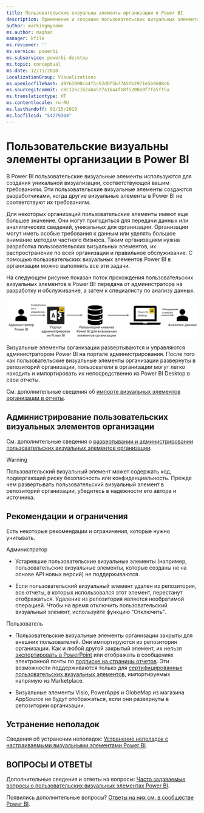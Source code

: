```yaml
---
title: Пользовательские визуальны элементы организации в Power BI
description: Применение и создание пользовательских визуальных элементов организации в Power BI, а также управление ими.
author: markingmyname
ms.author: maghan
manager: kfile
ms.reviewer: ''
ms.service: powerbi
ms.subservice: powerbi-desktop
ms.topic: conceptual
ms.date: 12/11/2018
LocalizationGroup: Visualizations
ms.openlocfilehash: 49761008ca4f5c62d0f5b7745fb2971e5b9608d6
ms.sourcegitcommit: c8c126c1b2ab4527a16a4fb8f5208e0f7fa5ff5a
ms.translationtype: HT
ms.contentlocale: ru-RU
ms.lasthandoff: 01/15/2019
ms.locfileid: "54279304"
---
```

# <a name="organizational-custom-visuals-in-power-bi"></a>Пользовательские визуальны элементы организации в Power BI

В Power BI пользовательские визуальные элементы используются для создания уникальной визуализации, соответствующей вашим требованиям. Эти пользовательские визуальные элементы создаются разработчиками, когда другие визуальные элементы в Power BI не соответствуют их требованиям.

Для некоторых организаций пользовательские элементы имеют еще большее значение. Они могут пригодиться для передачи данных или аналитических сведений, уникальных для организации. Организации могут иметь особые требования к данным или уделять большое внимание методам частного бизнеса. Таким организациям нужна разработка пользовательских визуальных элементов, их распространение по всей организации и правильное обслуживание. С помощью пользовательских визуальных элементов Power BI в организации можно выполнять все эти задачи.

На следующем рисунке показан поток прохождения пользовательских визуальных элементов в Power BI: передача от администратора на разработку и обслуживание, а затем к специалисту по анализу данных.

![Изображение пользовательского визуального элемента](media/power-bi-custom-visuals-organizational/custom-visual-org-01.jpg)

Визуальные элементы организации развертываются и управляются администратором Power BI на портале администрирования. После того как пользовательские визуальные элементы организации развернуты в репозиторий организации, пользователи в организации могут легко находить и импортировать их непосредственно из Power BI Desktop в свои отчеты.

См. дополнительные сведения об [импорте визуальных элементов организации в отчеты](power-bi-custom-visuals.md).

## <a name="administer-organizational-custom-visuals"></a>Администрирование пользовательских визуальных элементов организации

См. дополнительные сведения о [развертывании и администрировании пользовательских визуальных элементов организации](https://go.microsoft.com/fwlink/?linkid=866790).

> [!WARNING]
> Пользовательский визуальный элемент может содержать код, подвергающий риску безопасность или конфиденциальность. Прежде чем развертывать пользовательский визуальный элемент в репозиторий организации, убедитесь в надежности его автора и источника.

## <a name="considerations-and-limitations"></a>Рекомендации и ограничения

Есть некоторые рекомендации и ограничения, которые нужно учитывать.

Администратор

* Устаревшие пользовательские визуальные элементы (например, пользовательские визуальные элементы, которые созданы не на основе API новых версий) не поддерживаются.

* Если пользовательский визуальный элемент удален из репозитория, все отчеты, в которых использовался этот элемент, перестанут отображаться. Удаление из репозитория является необратимой операцией. Чтобы на время отключить пользовательский визуальный элемент, используйте функцию "Отключить".

Пользователь

* Пользовательские визуальные элементы организации закрыты для внешних пользователей. Они импортируются из репозитория организации. Как и любой другой закрытый элемент, их нельзя [экспортировать в PowerPoint](https://docs.microsoft.com/power-bi/consumer/end-user-powerpoint) или отображать в сообщениях электронной почты по [подписке на страницы отчетов](https://docs.microsoft.com/power-bi/consumer/end-user-subscribe). Эти возможности поддерживаются только для [сертифицированных пользовательских визуальных элементов](https://docs.microsoft.com/power-bi/power-bi-custom-visuals-certified), импортируемых напрямую из Marketplace.

* Визуальные элементы Visio, PowerApps и GlobeMap из магазина AppSource не будут отображаться, если они развернуты в репозитории организации.

## <a name="troubleshoot"></a>Устранение неполадок

Сведения об устранении неполадок: [Устранение неполадок с настраиваемыми визуальными элементами Power BI](power-bi-custom-visuals-troubleshoot.md).

## <a name="faq"></a>ВОПРОСЫ И ОТВЕТЫ

Дополнительные сведения и ответы на вопросы: [Часто задаваемые вопросы о пользовательских визуальных элементах Power BI](power-bi-custom-visuals-faq.md#organizational-custom-visuals).

Появились дополнительные вопросы? [Ответы на них см. в сообществе Power BI](http://community.powerbi.com/).
